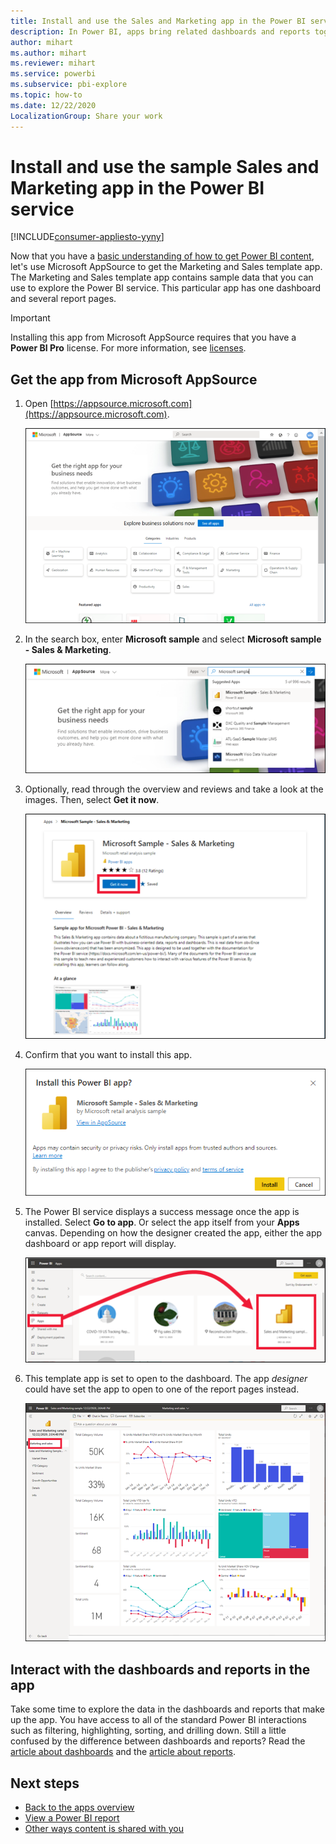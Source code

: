 ```yaml
---
title: Install and use the Sales and Marketing app in the Power BI service
description: In Power BI, apps bring related dashboards and reports together, all in one place. Install the Sales and Marketing app from Power BI AppSource.
author: mihart
ms.author: mihart
ms.reviewer: mihart
ms.service: powerbi
ms.subservice: pbi-explore
ms.topic: how-to
ms.date: 12/22/2020
LocalizationGroup: Share your work
---
```

# Install and use the sample Sales and Marketing app in the Power BI service

[!INCLUDE[consumer-appliesto-yyny](../includes/consumer-appliesto-yyny.md)]

Now that you have a [basic understanding of how to get Power BI content](end-user-app-view.md), let's use Microsoft AppSource to get the Marketing and Sales template app. The Marketing and Sales template app contains sample data that you can use to explore the Power BI service. This particular app has one dashboard and several report pages. 

> [!IMPORTANT]
> Installing this app from Microsoft AppSource requires that you have a **Power BI Pro** license.  For more information, see [licenses](end-user-license.md).

## Get the app from Microsoft AppSource

1. Open [https://appsource.microsoft.com](https://appsource.microsoft.com).

   ![open AppSource site  ](./media/end-user-app-marketing/power-bi-appsource-start.png)

1. In the search box, enter **Microsoft sample** and select **Microsoft sample - Sales & Marketing**. 

    ![Get apps  ](./media/end-user-app-marketing/power-bi-appsource-search.png)

1. Optionally, read through the overview and reviews and take a look at the images.  Then, select **Get it now**.

   ![App offering in AppSource](./media/end-user-app-marketing/power-bi-app-offer.png)

1. Confirm that you want to install this app.

   ![Install this app?](./media/end-user-app-marketing/power-bi-install-confirm.png)

5. The Power BI service displays a success message once the app is installed. Select **Go to app**. Or select the app itself from your **Apps** canvas. Depending on how the designer created the app, either the app dashboard or app report will display.


    ![Apps in Power BI](./media/end-user-app-marketing/power-bi-marketing.png)

7.  This template app is set to open to the dashboard. The app *designer* could have set the app to open to one of the report pages instead.  

    ![Screenshot shows a dashboard for your app.](./media/end-user-app-marketing/power-bi-dashboard.png)




## Interact with the dashboards and reports in the app
Take some time to explore the data in the dashboards and reports that make up the app. You have access to all of the standard Power BI interactions such as filtering, highlighting, sorting, and drilling down.  Still a little confused by the difference between dashboards and reports?  Read the [article about dashboards](end-user-dashboards.md) and the [article about reports](end-user-reports.md).  




## Next steps
* [Back to the apps overview](end-user-apps.md)    
* [View a Power BI report](end-user-report-open.md)    
* [Other ways content is shared with you](end-user-shared-with-me.md)
